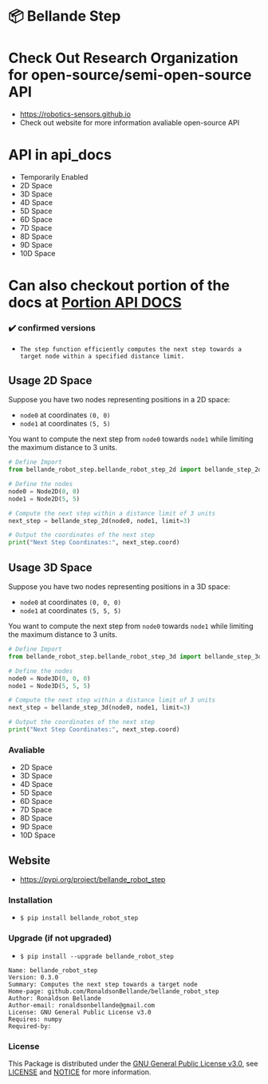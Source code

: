 # 📦 Bellande Step

# Check Out Research Organization for open-source/semi-open-source API
- https://robotics-sensors.github.io
- Check out website for more information avaliable open-source API 

# API in api_docs
- Temporarily Enabled
- 2D Space
- 3D Space
- 4D Space
- 5D Space
- 6D Space
- 7D Space
- 8D Space
- 9D Space
- 10D Space

# Can also checkout portion of the docs at [Portion API DOCS](https://github.com/Robotics-Sensors/bellande_robots_step/blob/main/api_docs.md)
### ✔️ confirmed versions
- `The step function efficiently computes the next step towards a target node within a specified distance limit.`

## Usage 2D Space

Suppose you have two nodes representing positions in a 2D space:
- `node0` at coordinates `(0, 0)`
- `node1` at coordinates `(5, 5)`

You want to compute the next step from `node0` towards `node1` while limiting the maximum distance to 3 units.

```python
# Define Import 
from bellande_robot_step.bellande_robot_step_2d import bellande_step_2d, Node2D

# Define the nodes
node0 = Node2D(0, 0)
node1 = Node2D(5, 5)

# Compute the next step within a distance limit of 3 units
next_step = bellande_step_2d(node0, node1, limit=3)

# Output the coordinates of the next step
print("Next Step Coordinates:", next_step.coord) 
```

## Usage 3D Space

Suppose you have two nodes representing positions in a 3D space:
- `node0` at coordinates `(0, 0, 0)`
- `node1` at coordinates `(5, 5, 5)`

You want to compute the next step from `node0` towards `node1` while limiting the maximum distance to 3 units.

```python
# Define Import 
from bellande_robot_step.bellande_robot_step_3d import bellande_step_3d, Node3D 

# Define the nodes
node0 = Node3D(0, 0, 0)
node1 = Node3D(5, 5, 5)

# Compute the next step within a distance limit of 3 units
next_step = bellande_step_3d(node0, node1, limit=3)

# Output the coordinates of the next step
print("Next Step Coordinates:", next_step.coord)
```

### Avaliable
- 2D Space
- 3D Space
- 4D Space
- 5D Space
- 6D Space
- 7D Space
- 8D Space
- 9D Space
- 10D Space


## Website
- https://pypi.org/project/bellande_robot_step

### Installation
- `$ pip install bellande_robot_step`

### Upgrade (if not upgraded)
- `$ pip install --upgrade bellande_robot_step`

```
Name: bellande_robot_step
Version: 0.3.0
Summary: Computes the next step towards a target node
Home-page: github.com/RonaldsonBellande/bellande_robot_step
Author: Ronaldson Bellande
Author-email: ronaldsonbellande@gmail.com
License: GNU General Public License v3.0
Requires: numpy
Required-by:
```

### License
This Package is distributed under the [GNU General Public License v3.0](https://www.gnu.org/licenses/gpl-3.0.en.html), see [LICENSE](https://github.com/RonaldsonBellande/bellande_robot_step/blob/main/LICENSE) and [NOTICE](https://github.com/RonaldsonBellande/bellande_robot_step/blob/main/LICENSE) for more information.
